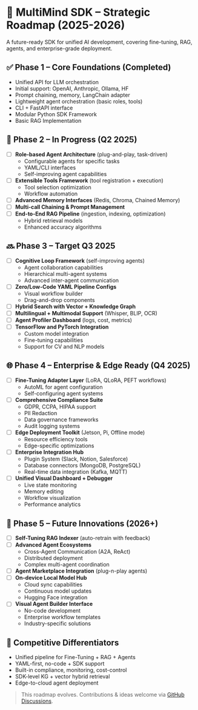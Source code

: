 # 🧠 MultiMind SDK – Strategic Roadmap (2025-2026)

A future-ready SDK for unified AI development, covering fine-tuning, RAG, agents, and enterprise-grade deployment.

## ✅ Phase 1 – Core Foundations (Completed)

- Unified API for LLM orchestration
- Initial support: OpenAI, Anthropic, Ollama, HF
- Prompt chaining, memory, LangChain adapter
- Lightweight agent orchestration (basic roles, tools)
- CLI + FastAPI interface
- Modular Python SDK Framework
- Basic RAG Implementation

## 🚧 Phase 2 – In Progress (Q2 2025)

- [ ] **Role-based Agent Architecture** (plug-and-play, task-driven)
  - Configurable agents for specific tasks
  - YAML/CLI interfaces
  - Self-improving agent capabilities
- [ ] **Extensible Tools Framework** (tool registration + execution)
  - Tool selection optimization
  - Workflow automation
- [ ] **Advanced Memory Interfaces** (Redis, Chroma, Chained Memory)
- [ ] **Multi-call Chaining & Prompt Management**
- [ ] **End-to-End RAG Pipeline** (ingestion, indexing, optimization)
  - Hybrid retrieval models
  - Enhanced accuracy algorithms

## 🔜 Phase 3 – Target Q3 2025

- [ ] **Cognitive Loop Framework** (self-improving agents)
  - Agent collaboration capabilities
  - Hierarchical multi-agent systems
  - Advanced inter-agent communication
- [ ] **Zero/Low-Code YAML Pipeline Configs**
  - Visual workflow builder
  - Drag-and-drop components
- [ ] **Hybrid Search with Vector + Knowledge Graph**
- [ ] **Multilingual + Multimodal Support** (Whisper, BLIP, OCR)
- [ ] **Agent Profiler Dashboard** (logs, cost, metrics)
- [ ] **TensorFlow and PyTorch Integration**
  - Custom model integration
  - Fine-tuning capabilities
  - Support for CV and NLP models

## 🌐 Phase 4 – Enterprise & Edge Ready (Q4 2025)

- [ ] **Fine-Tuning Adapter Layer** (LoRA, QLoRA, PEFT workflows)
  - AutoML for agent configuration
  - Self-configuring agent systems
- [ ] **Comprehensive Compliance Suite**
  - GDPR, CCPA, HIPAA support
  - PII Redaction
  - Data governance frameworks
  - Audit logging systems
- [ ] **Edge Deployment Toolkit** (Jetson, Pi, Offline mode)
  - Resource efficiency tools
  - Edge-specific optimizations
- [ ] **Enterprise Integration Hub**
  - Plugin System (Slack, Notion, Salesforce)
  - Database connectors (MongoDB, PostgreSQL)
  - Real-time data integration (Kafka, MQTT)
- [ ] **Unified Visual Dashboard + Debugger**
  - Live state monitoring
  - Memory editing
  - Workflow visualization
  - Performance analytics

## 🧪 Phase 5 – Future Innovations (2026+)

- [ ] **Self-Tuning RAG Indexer** (auto-retrain with feedback)
- [ ] **Advanced Agent Ecosystems**
  - Cross-Agent Communication (A2A, ReAct)
  - Distributed deployment
  - Complex multi-agent coordination
- [ ] **Agent Marketplace Integration** (plug-n-play agents)
- [ ] **On-device Local Model Hub**
  - Cloud sync capabilities
  - Continuous model updates
  - Hugging Face integration
- [ ] **Visual Agent Builder Interface**
  - No-code development
  - Enterprise workflow templates
  - Industry-specific solutions

## 🔎 Competitive Differentiators

- Unified pipeline for Fine-Tuning + RAG + Agents
- YAML-first, no-code + SDK support
- Built-in compliance, monitoring, cost-control
- SDK-level KG + vector hybrid retrieval
- Edge-to-cloud agent deployment

> This roadmap evolves. Contributions & ideas welcome via [GitHub Discussions](https://github.com/multimindlabs/multimind-sdk/discussions).
